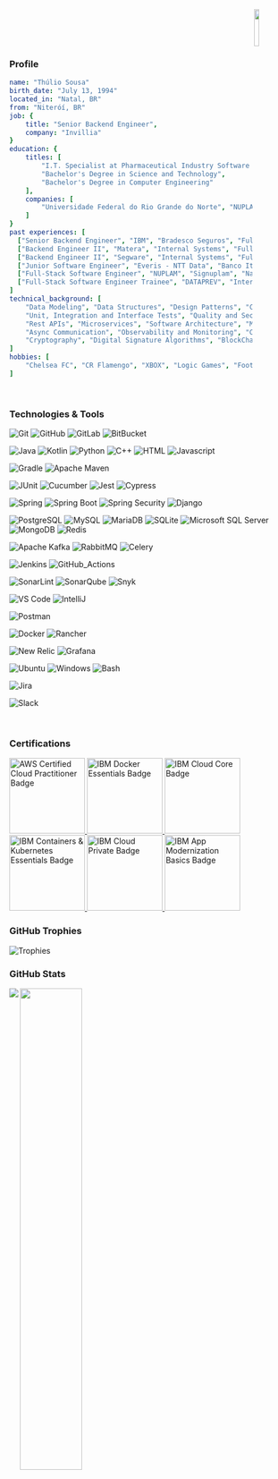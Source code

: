 <img align='right' src='https://i.pinimg.com/originals/78/e0/32/78e03222bd68257f931e619b13496e7c.gif' width='13%'>

<br/><br/><br/>
### Profile
```yaml
name: "Thúlio Sousa"
birth_date: "July 13, 1994"
located_in: "Natal, BR"
from: "Niteróí, BR"
job: {
    title: "Senior Backend Engineer",
    company: "Invillia"
}
education: {
    titles: [
        "I.T. Specialist at Pharmaceutical Industry Software - SIGNUPLAM",
        "Bachelor's Degree in Science and Technology",
        "Bachelor's Degree in Computer Engineering"
    ],
    companies: [
        "Universidade Federal do Rio Grande do Norte", "NUPLAM"
    ]
}
past experiences: [
  ["Senior Backend Engineer", "IBM", "Bradesco Seguros", "Fully Remote", "2021-2022"],
  ["Backend Engineer II", "Matera", "Internal Systems", "Fully Remote", "2021-2021"],
  ["Backend Engineer II", "Segware", "Internal Systems", "Fully Remote", "2020-2021"],
  ["Junior Software Engineer", "Everis - NTT Data", "Banco Itaú", "Fully Remote", "2020-2020"],
  ["Full-Stack Software Engineer", "NUPLAM", "Signuplam", "Natal, Brazil", "2019-2020"],
  ["Full-Stack Software Engineer Trainee", "DATAPREV", "Internal Systems", "Natal, Brazil", "2017-2019"]
]
technical_background: [
    "Data Modeling", "Data Structures", "Design Patterns", "Clean Code", "Refactoring",
    "Unit, Integration and Interface Tests", "Quality and Security Monitor Tools",
    "Rest APIs", "Microservices", "Software Architecture", "Messaging Architectures",
    "Async Communication", "Observability and Monitoring", "Containerization", "DevSecOps",
    "Cryptography", "Digital Signature Algorithms", "BlockChain", "Keystore and Truststore"
]
hobbies: [
    "Chelsea FC", "CR Flamengo", "XBOX", "Logic Games", "Football", "Pizza", "Sushi", "Churrasco"
]
```
<br/>

### Technologies & Tools

![Git](https://img.shields.io/badge/Git-1F1F24?style=flat-square&logo=git)
![GitHub](https://img.shields.io/badge/GitHub-111111?style=flat-square&logo=github)
![GitLab](https://img.shields.io/badge/GitLab-111111?style=flat-square&logo=gitlab)
![BitBucket](https://img.shields.io/badge/BitBucket-111111?style=flat-square&logo=bitbucket&logoColor=0052CC)

![Java](https://img.shields.io/badge/Java-111111?style=flat-square&logo=openjdk)
![Kotlin](https://img.shields.io/badge/Kotlin-111111?style=flat-square&logo=kotlin)
![Python](https://img.shields.io/badge/Python-111111?style=flat-square&logo=python)
![C++](https://img.shields.io/badge/C++-111111?style=flat-square&logo=cplusplus&logoColor=00599C)
![HTML](https://img.shields.io/badge/HTML-111111?style=flat-square&logo=html5)
![Javascript](https://img.shields.io/badge/Javascript-111111?style=flat-square&logo=javascript)

![Gradle](https://img.shields.io/badge/Gradle-111111?style=flat-square&logo=spring)
![Apache Maven](https://img.shields.io/badge/Apacha_Maven-111111?style=flat-square&logo=apachemaven&logoColor=C71A36)

![JUnit](https://img.shields.io/badge/JUnit-111111?style=flat-square&logo=junit5)
![Cucumber](https://img.shields.io/badge/Cucumber-111111?style=flat-square&logo=cucumber)
![Jest](https://img.shields.io/badge/Jest-111111?style=flat-square&logo=jest&logoColor=C21325)
![Cypress](https://img.shields.io/badge/Cypress-111111?style=flat-square&logo=cypress)

![Spring](https://img.shields.io/badge/Spring-111111?style=flat-square&logo=spring)
![Spring Boot](https://img.shields.io/badge/Spring_Boot-111111?style=flat-square&logo=springboot)
![Spring Security](https://img.shields.io/badge/Spring_Security-111111?style=flat-square&logo=springsecurity)
![Django](https://img.shields.io/badge/Django-111111?style=flat-square&logo=django&logoColor=092E20)

![PostgreSQL](https://img.shields.io/badge/PostgreSQL-111111?style=flat-square&logo=postgresql)
![MySQL](https://img.shields.io/badge/MySQL-111111?style=flat-square&logo=mysql)
![MariaDB](https://img.shields.io/badge/MariaDB-111111?style=flat-square&logo=mariadb)
![SQLite](https://img.shields.io/badge/SQLite-111111?style=flat-square&logo=sqLite&logoColor=003B57)
![Microsoft SQL Server](https://img.shields.io/badge/Microsoft_SQL_Server-111111?style=flat-square&logo=microsoftsqlserver&logoColor=CC2927)
![MongoDB](https://img.shields.io/badge/MongoDB-111111?style=flat-square&logo=mongodb)
![Redis](https://img.shields.io/badge/Redis-111111?style=flat-square&logo=redis)

![Apache Kafka](https://img.shields.io/badge/Apache_Kafka-111111?style=flat-square&logo=apachekafka)
![RabbitMQ](https://img.shields.io/badge/Rabbit_MQ-111111?style=flat-square&logo=rabbitmq&logoColor=FF6600)
![Celery](https://img.shields.io/badge/Celery-111111?style=flat-square&logo=celery&logoColor=37814A)

![Jenkins](https://img.shields.io/badge/Jenkins-111111?style=flat-square&logo=jenkins)
![GitHub_Actions](https://img.shields.io/badge/GitHub_Actions-111111?style=flat-square&logo=githubactions)

![SonarLint](https://img.shields.io/badge/SonarLint-111111?style=flat-square&logo=sonarlint&logoColor=CB2029)
![SonarQube](https://img.shields.io/badge/SonarQube-111111?style=flat-square&logo=sonarqube)
![Snyk](https://img.shields.io/badge/Snyk-111111?style=flat-square&logo=snyk&logoColor=4C4A73)

![VS Code](https://img.shields.io/badge/VS_Code-111111?style=flat-square&logo=visual-studio-code&logoColor=007ACC)
![IntelliJ](https://img.shields.io/badge/IntelliJ_IDEA-111111?style=flat-square&logo=intellijidea)

![Postman](https://img.shields.io/badge/Postman-111111?style=flat-square&logo=postman)

![Docker](https://img.shields.io/badge/Docker-111111?style=flat-square&logo=docker)
![Rancher](https://img.shields.io/badge/Rancher-111111?style=flat-square&logo=rancher&logoColor=0075A8)

![New Relic](https://img.shields.io/badge/NewRelic-111111?style=flat-square&logo=newrelic&logoColor=1CE783)
![Grafana](https://img.shields.io/badge/Grafana-111111?style=flat-square&logo=grafana&logoColor=F46800)

![Ubuntu](https://img.shields.io/badge/Ubuntu-111111?style=flat-square&logo=ubuntu)
![Windows](https://img.shields.io/badge/Windows-111111?style=flat-square&logo=windows&logoColor=0078D4)
![Bash](https://img.shields.io/badge/Bash-111111?style=flat-square&logo=gnubash)

![Jira](https://img.shields.io/badge/Jira-111111?style=flat-square&logo=jira&logoColor=0052CC)

![Slack](https://img.shields.io/badge/Slack-111111?style=flat-square&logo=slack)

<br/>

### Certifications
<a href="https://www.credly.com/badges/042fde24-68ab-4375-b440-934669741cd4" title="AWS Certified Cloud Practitioner">
  <img src="https://images.credly.com/size/340x340/images/00634f82-b07f-4bbd-a6bb-53de397fc3a6/image.png" alt="AWS Certified Cloud Practitioner Badge" width="135px" />
</a>
<a href="https://www.credly.com/badges/df982f90-a642-48a7-9fa7-f839ca35652f" title="IBM Docker Essentials: A Developer Introduction">
  <img src="https://images.credly.com/size/340x340/images/08216781-93cb-4ba1-8110-8eb3401fa8ce/Docker_Essentials_-_ISDN.png" alt="IBM Docker Essentials Badge" width="135px" />
</a>
<a href="https://www.credly.com/badges/c83afe6d-1a04-469b-aceb-9ad8be9368b8" title="IBM Cloud Core">
  <img src="https://images.credly.com/size/340x340/images/39b80b52-77e4-4da5-9a52-7933c1d3bdd7/IBM_Cloud_Private_-_Foundation_Technology.png" alt="IBM Cloud Core Badge" width="135px" />
</a>
<a href="https://www.credly.com/badges/43bcffb7-20fa-4d3e-bd60-9ef508564765" title="IBM Containers & Kubernetes Essentials">
  <img src="https://images.credly.com/size/340x340/images/b3fc56fe-3146-428d-b379-68a3490d259f/Containers___Kubernetes_Essentials.png" alt="IBM Containers & Kubernetes Essentials Badge" width="135px" />
</a>
<a href="https://www.credly.com/badges/c83afe6d-1a04-469b-aceb-9ad8be9368b8" title="IBM Cloud Private - Foundation Technology">
  <img src="https://images.credly.com/size/340x340/images/39b80b52-77e4-4da5-9a52-7933c1d3bdd7/IBM_Cloud_Private_-_Foundation_Technology.png" alt="IBM Cloud Private Badge" width="135px" />
</a>
<a href="https://www.credly.com/badges/565d64ac-d69c-479f-878e-0ae6b181a608" title="IBM App Modernization Basics">
  <img src="https://images.credly.com/size/340x340/images/81bb04b6-3f75-4e76-96c8-a3b617acdf80/App_Modernization_Basics.png" alt="IBM App Modernization Basics Badge" width="135px" />
</a>

<br/>

### GitHub Trophies
![Trophies](https://github-profile-trophy.vercel.app/?username=thuliomattheus&theme=algolia&column=-1)


### GitHub Stats
<p>
  <img align="left" src="https://github-readme-stats.vercel.app/api/top-langs/?username=thuliomattheus&theme=transparent&size_weight=0&count_weight=1&layout=compact">
  <img align="center" width=47% src="https://github-readme-stats.vercel.app/api?username=thuliomattheus&theme=transparent&show_icons=true&rank_icon=github">  
</p>
